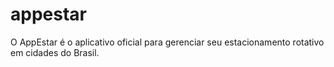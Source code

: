 # appestar
O AppEstar é o aplicativo oficial para gerenciar seu estacionamento rotativo em cidades do Brasil.
